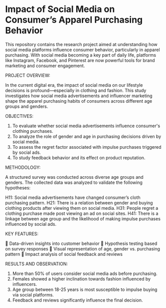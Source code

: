 # Impact of Social Media on Consumer’s Apparel Purchasing Behavior

This repository contains the research project aimed at understanding how social media platforms influence consumer behavior, particularly in apparel purchasing. With social media becoming a key part of daily life, platforms like Instagram, Facebook, and Pinterest are now powerful tools for brand marketing and consumer engagement.

PROJECT OVERVIEW: 

In the current digital era, the impact of social media on our lifestyle decisions is profound—especially in clothing and fashion. This study investigates how social media advertisements and influencer marketing shape the apparel purchasing habits of consumers across different age groups and genders.

OBJECTIVES: 

1. To evaluate whether social media advertisements influence consumer's clothing purchases.
2. To analyze the role of gender and age in purchasing decisions driven by social media.
3. To assess the regret factor associated with impulse purchases triggered by social ads.
4. To study feedback behavior and its effect on product reputation.

METHODOLOGY:

A structured survey was conducted across diverse age groups and genders. The collected data was analyzed to validate the following hypotheses:

H11: Social media advertisements have changed consumer’s cloth purchasing pattern.
H21: There is a relation between gender and buying clothing products after viewing them on social media.
H31: People regret a clothing purchase made post viewing an ad on social sites.
H41: There is a linkage between age group and the likelihood of making impulse purchases influenced by social ads.

KEY FEATURES:

📍 Data-driven insights into customer behavior
📍 Hypothesis testing based on survey responses
📍 Visual representation of age, gender vs. purchasing pattern
📍 Impact analysis of social feedback and reviews

RESULTS AND OBSERVATION:

1. More than 50% of users consider social media ads before purchasing.
2. Females showed a higher inclination towards fashion influenced by influencers.
3. Age group between 18-25 years is most susceptible to impulse buying via social platforms.
4. Feedback and reviews significantly influence the final decision.

